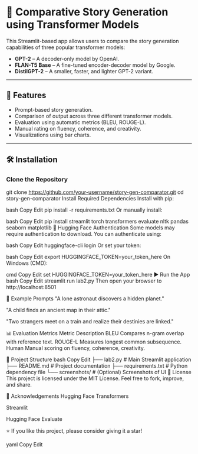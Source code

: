 # 📝 Comparative Story Generation using Transformer Models

This Streamlit-based app allows users to compare the story generation capabilities of three popular transformer models:

- **GPT-2** – A decoder-only model by OpenAI.
- **FLAN-T5 Base** – A fine-tuned encoder-decoder model by Google.
- **DistilGPT-2** – A smaller, faster, and lighter GPT-2 variant.

---

## 🚀 Features

- Prompt-based story generation.
- Comparison of output across three different transformer models.
- Evaluation using automatic metrics (BLEU, ROUGE-L).
- Manual rating on fluency, coherence, and creativity.
- Visualizations using bar charts.

---

## 🛠️ Installation

### Clone the Repository


git clone https://github.com/your-username/story-gen-comparator.git
cd story-gen-comparator
Install Required Dependencies
Install with pip:

bash
Copy
Edit
pip install -r requirements.txt
Or manually install:

bash
Copy
Edit
pip install streamlit torch transformers evaluate nltk pandas seaborn matplotlib
🔐 Hugging Face Authentication
Some models may require authentication to download. You can authenticate using:

bash
Copy
Edit
huggingface-cli login
Or set your token:

bash
Copy
Edit
export HUGGINGFACE_TOKEN=your_token_here
On Windows (CMD):

cmd
Copy
Edit
set HUGGINGFACE_TOKEN=your_token_here
▶️ Run the App
bash
Copy
Edit
streamlit run lab2.py
Then open your browser to http://localhost:8501

📌 Example Prompts
"A lone astronaut discovers a hidden planet."

"A child finds an ancient map in their attic."

"Two strangers meet on a train and realize their destinies are linked."

📊 Evaluation Metrics
Metric	Description
BLEU	Compares n-gram overlap with reference text.
ROUGE-L	Measures longest common subsequence.
Human	Manual scoring on fluency, coherence, creativity.

📂 Project Structure
bash
Copy
Edit
├── lab2.py              # Main Streamlit application
├── README.md            # Project documentation
├── requirements.txt     # Python dependency file
└── screenshots/         # (Optional) Screenshots of UI
📃 License
This project is licensed under the MIT License.
Feel free to fork, improve, and share.

🙏 Acknowledgements
Hugging Face Transformers

Streamlit

Hugging Face Evaluate

⭐ If you like this project, please consider giving it a star!

yaml
Copy
Edit









